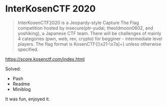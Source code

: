 # InterKosenCTF 2020

> InterKosenCTF2020 is a Jeopardy-style Capture The Flag competition hosted by insecure(ptr-yudai, theoldmoon0602, and yoshiking), a Japanese CTF team. There will be challenges of mainly 4 categories (pwn, web, rev, crypto) for begginer - intermediate level players. The flag format is KosenCTF{[\x21-\x7a]+} unless otherwise specified.

https://score.kosenctf.com/index.html

Solved:
- Pash
- Readme
- Miniblog

It was fun, enjoyed it.
